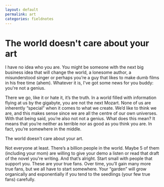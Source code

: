 ```yaml
---
layout: default
permalink: art
categories: fieldnotes
---
```


# The world doesn't care about your art

I have no idea who you are. You might be someone with the next big business idea that will change the world, a lonesome author, a misunderstood singer or perhaps you’re a guy that likes to make dumb films in his free time (ahem). Whatever it is, I've got some news for you buddy: you're not a genius.

There we go, like it or hate it, it’s the truth. In a world filled with information flying at us by the gigabyte, you are not the next Mozart. None of us are inherently “special” when it comes to what we create. We’d like to think we are, and this makes sense since we are all the centre of our own universes. With that being said, you’re also not not a genius. What does this mean? It means that you’re neither as terrible nor as good as you think you are. In fact, you’re somewhere in the middle.

The world doesn't care about your art.

Not everyone at least. There’s a billion people in the world. Maybe 5 of them (including your mom) are willing to give your demo a listen or read that draft of the novel you're writing. And that’s alright. Start small with people that support you. These are your true fans. Over time, you’ll gain many more true fans, but we all have to start somewhere. Your “garden” will grow organically and exponentially if you tend to the seedlings (your few true fans) carefully.
